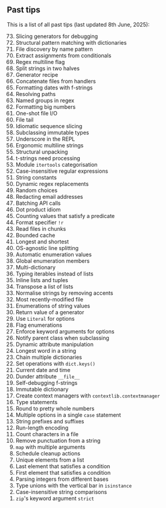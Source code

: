 ## Past tips

This is a list of all past tips (last updated 8th June, 2025):

<ol reversed>
    <li>Slicing generators for debugging</li>
    <li>Structural pattern matching with dictionaries</li>
    <li>File discovery by name pattern</li>
    <li>Extract assignments from conditionals</li>
    <li>Regex multiline flag</li>
    <li>Split strings in two halves</li>
    <li>Generator recipe</li>
    <li>Concatenate files from handlers</li>
    <li>Formatting dates with f-strings</li>
    <li>Resolving paths</li>
    <li>Named groups in regex</li>
    <li>Formatting big numbers</li>
    <li>One-shot file I/O</li>
    <li>File tail</li>
    <li>Idiomatic sequence slicing</li>
    <li>Subclassing immutable types</li>
    <li>Underscore in the REPL</li>
    <li>Ergonomic multiline strings</li>
    <li>Structural unpacking</li>
    <li>t-strings need processing</li>
    <li>Module <code>itertools</code> categorisation</li>
    <li>Case-insensitive regular expressions</li>
    <li>String constants</li>
    <li>Dynamic regex replacements</li>
    <li>Random choices</li>
    <li>Redacting email addresses</li>
    <li>Batching API calls</li>
    <li>Dot product idiom</li>
    <li>Counting values that satisfy a predicate</li>
    <li>Format specifier <code>!r</code></li>
    <li>Read files in chunks</li>
    <li>Bounded cache</li>
    <li>Longest and shortest</li>
    <li>OS-agnostic line splitting</li>
    <li>Automatic enumeration values</li>
    <li>Global enumeration members</li>
    <li>Multi-dictionary</li>
    <li>Typing iterables instead of lists</li>
    <li>Inline lists and tuples</li>
    <li>Transpose a list of lists</li>
    <li>Normalise strings by removing accents</li>
    <li>Most recently-modified file</li>
    <li>Enumerations of string values</li>
    <li>Return value of a generator</li>
    <li>Use <code>Literal</code> for options</li>
    <li>Flag enumerations</li>
    <li>Enforce keyword arguments for options</li>
    <li>Notify parent class when subclassing</li>
    <li>Dynamic attribute manipulation</li>
    <li>Longest word in a string</li>
    <li>Chain multiple dictionaries</li>
    <li>Set operations with <code>dict.keys()</code></li>
    <li>Current date and time</li>
    <li>Dunder attribute <code>__file__</code></li>
    <li>Self-debugging f-strings</li>
    <li>Immutable dictionary</li>
    <li>Create context managers with <code>contextlib.contextmanager</code></li>
    <li>Type statements</li>
    <li>Round to pretty whole numbers</li>
    <li>Multiple options in a single <code>case</code> statement</li>
    <li>String prefixes and suffixes</li>
    <li>Run-length encoding</li>
    <li>Count characters in a file</li>
    <li>Remove punctuation from a string</li>
    <li><code>map</code> with multiple arguments</li>
    <li>Schedule cleanup actions</li>
    <li>Unique elements from a list</li>
    <li>Last element that satisfies a condition</li>
    <li>First element that satisfies a condition</li>
    <li>Parsing integers from different bases</li>
    <li>Type unions with the vertical bar in <code>isinstance</code></li>
    <li>Case-insensitive string comparisons</li>
    <li><code>zip</code>'s keyword argument <code>strict</code></li>
</ol>
